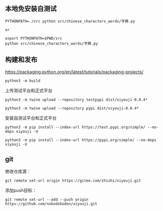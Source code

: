 
## 本地免安装自测试

```
PYTHONPATH=./src python src/chinese_characters_words/字典.py

or

export PYTHONPATH=$PWD/src
python src/chinese_characters_words/字典.py
```


## 构建和发布

https://packaging.python.org/en/latest/tutorials/packaging-projects/
```
python3 -m build
```

上传测试平台和正式平台
```
python3 -m twine upload --repository testpypi dist/xiyouji-0.0.4*

python3 -m twine upload --repository pypi dist/xiyouji-0.0.4*
```

安装自测试平台和正式平台
```
python3 -m pip install --index-url https://test.pypi.org/simple/ --no-deps xiyouji -U

python3 -m pip install --index-url https://pypi.org/simple/ --no-deps xiyouji -U
```

## git

修改仓库源：
```
git remote set-url origin https://gitee.com/zhishi/xiyouji.git
```

添加push目标：
```
git remote set-url --add --push origin  https://github.com/nobodxbodon/xiyouji.git
```